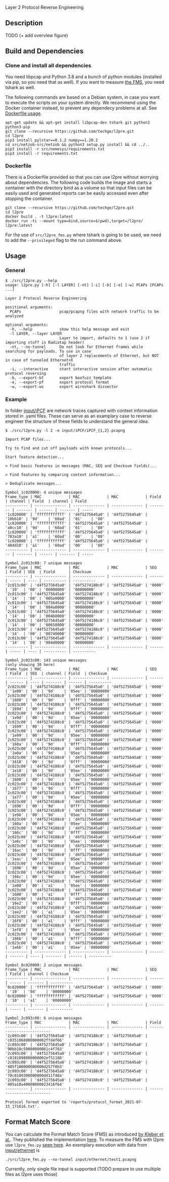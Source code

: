 Layer 2 Protocol Reverse Engineering

## Description

TODO (+ add overview figure)

## Build and Dependencies

### Clone and install all dependencies

You need libpcap and Python 3.8 and a bunch of python modules (installed via pip, so you need that as well). If you want to measure [the FMS](#format-match-score), you need tshark as well.

The following commands are based on a Debian system, in case you want to execute the scripts on your system directly. We recommend using the Docker container instead, to prevent any dependecy problems at all. See [Dockerfile usage](#dockerfile).

```
apt-get update && apt-get install libpcap-dev tshark git python3 python3-pip
git clone --recursive https://github.com/techge/l2pre.git
cd l2pre
pip3 install pylstar==0.1.2 numpy==1.20.2
cd src/netzob-src/netzob && python3 setup.py install && cd ../..
pip3 install -r src/nemesys/requirements.txt
pip3 install -r requirements.txt
```

### Dockerfile

There is a Dockerfile provided so that you can use l2pre without worrying about dependencies. The following code builds the image and starts a container with the directory bind as a volume so that input files can be easily used and generated reports can be easily accessed even after stopping the container.

```
git clone --recursive https://github.com/techge/l2pre.git
cd l2pre
docker build . -t l2pre:latest
docker run -ti --mount type=bind,source=$(pwd),target=/l2pre/ l2pre:latest
```

For the use of `src/l2pre_fms.py` where tshark is going to be used, we need to add the `--privileged` flag to the run command above.

## Usage

### General

```
$ ./src/l2pre.py --help
usage: l2pre.py [-h] [-l LAYER] [-nt] [-i] [-b] [-e] [-w] PCAPs [PCAPs ...]

Layer 2 Protocol Reverse Engineering

positional arguments:
  PCAPs                 pcap/pcapng files with network traffic to be analyzed

optional arguments:
  -h, --help            show this help message and exit
  -l LAYER, --layer LAYER
                        Layer to import, defaults to 1 (use 2 if importing stuff in Radiotap header)
  -nt, --no-tunnel      Do not look for Ethernet frames while searching for payloads. To use in case
                        of layer 2 replacements of Ethernet, but NOT in case of tunneled Ethernet+X
                        traffic
  -i, --interactive     start interactive session after automatic protocol reversing
  -b, --export-bf       export boofuzz template
  -e, --export-pf       export protocol format
  -w, --export-ws       export wireshark dissector
```

### Example

In folder [input/iPCF](input/iPCF) are network traces captured with context information stored in .yaml files. These can serve as an examplary case to reverse engineer the structure of these fields to understand the general idea.

```
$ ./src/l2pre.py -l 2 -e input/iPCF/iPCF_{1,2}.pcapng

Import PCAP files...

Try to find and cut off payloads with known protocols...

Start feature detection...

> Find basic features in messages (MAC, SEQ and Checksum fields)...

> Find features by comparing context information...

> Deduplicate messages...

Symbol_1c020000: 4 unique messages
Frame_type | MAC            | MAC            | MAC            | Field    | channel | Field  | channel | Field
---------- | -------------- | -------------- | -------------- | -------- | ------- | ------ | ------- | -----
'1c020000' | 'ffffffffffff' | 'd4f5275645a0' | 'd4f5275645a0' | '10bb10' | '9d'    | '60ad' | '01'    | '00'
'1c020000' | 'ffffffffffff' | 'd4f5275645a0' | 'd4f5275645a0' | 'a0cc10' | '9d'    | '60ad' | '01'    | '80'
'1c020000' | 'ffffffffffff' | 'd4f5275645a0' | 'd4f5275645a0' | '703a10' | 'a1'    | '60ad' | '00'    | '00'
'1c020000' | 'ffffffffffff' | 'd4f5275645a0' | 'd4f5275645a0' | '404d10' | 'a1'    | '60ad' | '00'    | '80'
---------- | -------------- | -------------- | -------------- | -------- | ------- | ------ | ------- | -----

Symbol_2c013c00: 7 unique messages
Frame_type | MAC            | MAC            | MAC            | SEQ    | Field | SEQ  | Field      | Checksum
---------- | -------------- | -------------- | -------------- | ------ | ----- | ---- | ---------- | ----------
'2c013c00' | 'd4f5275645a0' | 'd4f5274188c0' | 'd4f5275645a0' | '0000' | '10'  | '00' | '00000000' | '00000000'
'2c013c00' | 'd4f5275645a0' | 'd4f5274188c0' | 'd4f5275645a0' | '0000' | '14'  | '00' | '005e0000' | '00000000'
'2c013c00' | 'd4f5275645a0' | 'd4f5274188c0' | 'd4f5275645a0' | '0000' | '14'  | '00' | '004a0000' | '00000000'
'2c013c00' | 'd4f5275645a0' | 'd4f5274188c0' | 'd4f5275645a0' | '0000' | '14'  | '00' | '00460000' | '00000000'
'2c013c00' | 'd4f5275645a0' | 'd4f5274188c0' | 'd4f5275645a0' | '0000' | '14'  | '00' | '00650000' | '00000000'
'2c013c00' | 'd4f5275645a0' | 'd4f5274188c0' | 'd4f5275645a0' | '0000' | '14'  | '00' | '00740000' | '00000000'
'2c013c00' | 'd4f5275645a0' | 'd4f5274188c0' | 'd4f5275645a0' | '0000' | '14'  | '00' | '004d0000' | '00000000'
---------- | -------------- | -------------- | -------------- | ------ | ----- | ---- | ---------- | ----------

Symbol_2c023c00: 143 unique messages
(only showing 30 here)
Frame_type | MAC            | MAC            | MAC            | SEQ    | Field  | SEQ  | channel | Field  | Checksum
---------- | -------------- | -------------- | -------------- | ------ | ------ | ---- | ------- | ------ | ----------
'2c023c00' | 'd4f5274188c0' | 'd4f5275645a0' | 'd4f5275645a0' | '0000' | '1e00' | '00' | '9d'    | '05ee' | '00000000'
'2c023c00' | 'd4f5274188c0' | 'd4f5275645a0' | 'd4f5275645a0' | '0000' | '1600' | '00' | '9d'    | '0fff' | '00000000'
'2c023c00' | 'd4f5274188c0' | 'd4f5275645a0' | 'd4f5275645a0' | '0000' | '169d' | '00' | '9d'    | '0fff' | '00000000'
'2c023c00' | 'd4f5274188c0' | 'd4f5275645a0' | 'd4f5275645a0' | '0000' | '1e9d' | '00' | '9d'    | '05ee' | '00000000'
'2c023c00' | 'd4f5274188c0' | 'd4f5275645a0' | 'd4f5275645a0' | '0000' | '1699' | '00' | '9d'    | '0fff' | '00000000'
'2c023c00' | 'd4f5274188c0' | 'd4f5275645a0' | 'd4f5275645a0' | '0000' | '1e99' | '00' | '9d'    | '05ee' | '00000000'
'2c023c00' | 'd4f5274188c0' | 'd4f5275645a0' | 'd4f5275645a0' | '0000' | '160a' | '00' | '9d'    | '0fff' | '00000000'
'2c023c00' | 'd4f5274188c0' | 'd4f5275645a0' | 'd4f5275645a0' | '0000' | '1e0a' | '00' | '9d'    | '05ee' | '00000000'
'2c023c00' | 'd4f5274188c0' | 'd4f5275645a0' | 'd4f5275645a0' | '0000' | '1618' | '00' | '9d'    | '0fff' | '00000000'
'2c023c00' | 'd4f5274188c0' | 'd4f5275645a0' | 'd4f5275645a0' | '0000' | '1e18' | '00' | '9d'    | '05ee' | '00000000'
'2c023c00' | 'd4f5274188c0' | 'd4f5275645a0' | 'd4f5275645a0' | '0000' | '1600' | '00' | '9d'    | '05ee' | '00000000'
'2c023c00' | 'd4f5274188c0' | 'd4f5275645a0' | 'd4f5275645a0' | '0000' | '1677' | '00' | '9d'    | '0fff' | '00000000'
'2c023c00' | 'd4f5274188c0' | 'd4f5275645a0' | 'd4f5275645a0' | '0000' | '1e77' | '00' | '9d'    | '05ee' | '00000000'
'2c023c00' | 'd4f5274188c0' | 'd4f5275645a0' | 'd4f5275645a0' | '0000' | '1696' | '00' | '9d'    | '0fff' | '00000000'
'2c023c00' | 'd4f5274188c0' | 'd4f5275645a0' | 'd4f5275645a0' | '0000' | '1e96' | '00' | '9d'    | '05ee' | '00000000'
'2c023c00' | 'd4f5274188c0' | 'd4f5275645a0' | 'd4f5275645a0' | '0000' | '160a' | '00' | '9d'    | '05ee' | '00000000'
'2c023c00' | 'd4f5274188c0' | 'd4f5275645a0' | 'd4f5275645a0' | '0000' | '166c' | '00' | '9d'    | '0fff' | '00000000'
'2c023c00' | 'd4f5274188c0' | 'd4f5275645a0' | 'd4f5275645a0' | '0000' | '1e6c' | '00' | '9d'    | '05ee' | '00000000'
'2c023c00' | 'd4f5274188c0' | 'd4f5275645a0' | 'd4f5275645a0' | '0000' | '16ac' | '00' | '9d'    | '0fff' | '00000000'
'2c023c00' | 'd4f5274188c0' | 'd4f5275645a0' | 'd4f5275645a0' | '0000' | '1eac' | '00' | '9d'    | '05ee' | '00000000'
'2c023c00' | 'd4f5274188c0' | 'd4f5275645a0' | 'd4f5275645a0' | '0000' | '1696' | '00' | '9d'    | '05ee' | '00000000'
'2c023c00' | 'd4f5274188c0' | 'd4f5275645a0' | 'd4f5275645a0' | '0000' | '166c' | '00' | '9d'    | '05ee' | '00000000'
'2c023c00' | 'd4f5274188c0' | 'd4f5275645a0' | 'd4f5275645a0' | '0000' | '1e00' | '00' | 'a1'    | '05ee' | '00000000'
'2c023c00' | 'd4f5274188c0' | 'd4f5275645a0' | 'd4f5275645a0' | '0000' | '1600' | '00' | 'a1'    | '0fff' | '00000000'
'2c023c00' | 'd4f5274188c0' | 'd4f5275645a0' | 'd4f5275645a0' | '0000' | '16e2' | '00' | 'a1'    | '0fff' | '00000000'
'2c023c00' | 'd4f5274188c0' | 'd4f5275645a0' | 'd4f5275645a0' | '0000' | '1ee2' | '00' | 'a1'    | '05ee' | '00000000'
'2c023c00' | 'd4f5274188c0' | 'd4f5275645a0' | 'd4f5275645a0' | '0000' | '16f8' | '00' | 'a1'    | '0fff' | '00000000'
'2c023c00' | 'd4f5274188c0' | 'd4f5275645a0' | 'd4f5275645a0' | '0000' | '1ef8' | '00' | 'a1'    | '05ee' | '00000000'
'2c023c00' | 'd4f5274188c0' | 'd4f5275645a0' | 'd4f5275645a0' | '0000' | '166b' | '00' | 'a1'    | '0fff' | '00000000'
'2c023c00' | 'd4f5274188c0' | 'd4f5275645a0' | 'd4f5275645a0' | '0000' | '1e6b' | '00' | 'a1'    | '05ee' | '00000000'
---------- | -------------- | -------------- | -------------- | ------ | ------ | ---- | ------- | ------ | ----------

Symbol_0c020000: 2 unique messages
Frame_type | MAC            | MAC            | MAC            | SEQ    | Field | channel | Checksum
---------- | -------------- | -------------- | -------------- | ------ | ----- | ------- | ----------
'0c020000' | 'ffffffffffff' | 'd4f5275645a0' | 'd4f5275645a0' | '0000' | '10'  | '9d'    | '00000000'
'0c020000' | 'ffffffffffff' | 'd4f5275645a0' | 'd4f5275645a0' | '0000' | '10'  | 'a1'    | '00000000'
---------- | -------------- | -------------- | -------------- | ------ | ----- | ------- | ----------

Symbol_2c093c00: 6 unique messages
Frame_type | MAC            | MAC            | MAC            | Field
---------- | -------------- | -------------- | -------------- | --------------------------
'2c093c00' | 'd4f5275645a0' | 'd4f5274188c0' | 'd4f5275645a0' | 'c0351068000000002ffd4f66'
'2c093c00' | 'd4f5275645a0' | 'd4f5274188c0' | 'd4f5275645a0' | '90bb10c50000000061c4f763'
'2c093c00' | 'd4f5275645a0' | 'd4f5274188c0' | 'd4f5275645a0' | 'c0181098000000002ef51180'
'2c093c00' | 'd4f5275645a0' | 'd4f5274188c0' | 'd4f5275645a0' | '405f100000000000d257f0b3'
'2c093c00' | 'd4f5275645a0' | 'd4f5274188c0' | 'd4f5275645a0' | '70c8109300000000dd11f48a'
'2c093c00' | 'd4f5275645a0' | 'd4f5274188c0' | 'd4f5275645a0' | '405a10a40000000023416f64'
---------- | -------------- | -------------- | -------------- | --------------------------

Protocol format exported to 'reports/protocol_format_2021-07-15_171616.txt'.
```

## Format Match Score

You can calculate the Format Match Score (FMS) as introduced [by Kleber et al.](https://www.usenix.org/conference/woot18/presentation/kleber). They published the implementation [here](https://github.com/vs-uulm/nemesys). To measure the FMS with l2pre use `l2pre_fms.py` [seen here](src/l2pre_fms.py). An exemplary execution with data from [input/ethernet](input/ethernet) is

```
./src/l2pre_fms.py --no-tunnel input/ethernet/test1.pcapng
```

Currently, only single file input is supported (TODO prepare to use multiple files as l2pre uses those)


